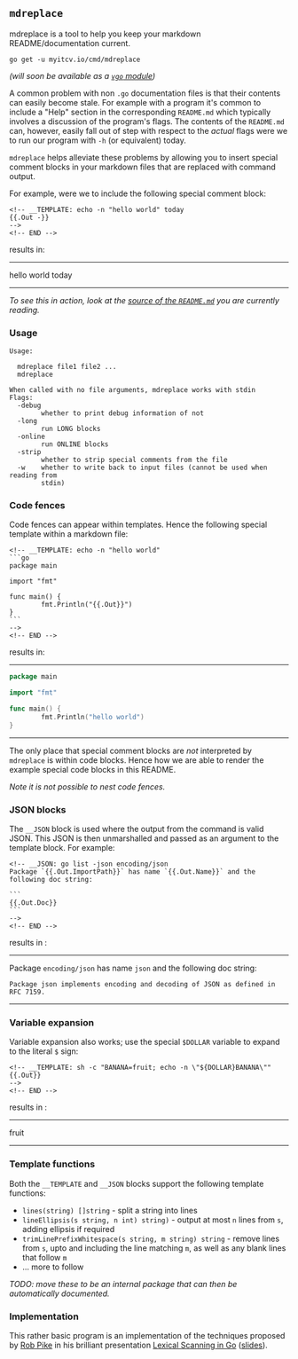 <!-- __JSON: go list -json .
## `{{ filepathBase .Out.ImportPath}}`

{{.Out.Doc}}

```
go get -u {{.Out.ImportPath}}
```
-->
## `mdreplace`

mdreplace is a tool to help you keep your markdown README/documentation current.

```
go get -u myitcv.io/cmd/mdreplace
```
<!-- END -->

_(will soon be available as a [`vgo` module](https://github.com/golang/go/issues/24301))_

A common problem with non `.go` documentation files is that their contents can easily become stale. For example with a
program it's common to include a "Help" section in the corresponding `README.md` which typically involves a discussion
of the program's flags. The contents of the `README.md` can, however, easily fall out of step with respect to the
_actual_ flags were we to run our program with `-h` (or equivalent) today.

`mdreplace` helps alleviate these problems by allowing you to insert special comment blocks in your markdown files that
are replaced with command output.

For example, were we to include the following special comment block:

<!-- __TEMPLATE: cat _examples/hello_world_today
{{.Out -}}
-->
    <!-- __TEMPLATE: echo -n "hello world" today
    {{.Out -}}
    -->
    <!-- END -->
<!-- END -->

results in:

---
<!-- __TEMPLATE: sh -c "cat _examples/hello_world_today | sed -e 's/^    //' | mdreplace -strip"
{{.Out}}
-->
hello world today
<!-- END -->
---

_To see this in action, look at the [source of the
`README.md`](https://raw.githubusercontent.com/myitcv/x/master/cmd/mdreplace/README.md) you are currently reading._


<!-- __TEMPLATE: sh -c "${DOLLAR}(go list -f '{{.ImportPath}}' | xargs basename) -h"
### Usage

```
{{.Out -}}
```
-->
### Usage

```
Usage:

  mdreplace file1 file2 ...
  mdreplace

When called with no file arguments, mdreplace works with stdin
Flags:
  -debug
    	whether to print debug information of not
  -long
    	run LONG blocks
  -online
    	run ONLINE blocks
  -strip
    	whether to strip special comments from the file
  -w	whether to write back to input files (cannot be used when reading from
    	stdin)

```
<!-- END -->

### Code fences

Code fences can appear within templates. Hence the following special template within a markdown file:

<!-- __TEMPLATE: cat _examples/code_fence
{{.Out -}}
-->
    <!-- __TEMPLATE: echo -n "hello world"
    ```go
    package main

    import "fmt"

    func main() {
            fmt.Println("{{.Out}}")
    }
    ```
    -->
    <!-- END -->
<!-- END -->

results in:

---
<!-- __TEMPLATE: sh -c "cat _examples/code_fence | sed -e 's/^    //' | mdreplace -strip"
{{.Out}}
-->
```go
package main

import "fmt"

func main() {
        fmt.Println("hello world")
}
```

<!-- END -->
---


The only place that special comment blocks are _not_ interpreted by `mdreplace` is within code blocks. Hence how we are
able to render the example special code blocks in this README.

_Note it is not possible to nest code fences._

### JSON blocks

The `__JSON` block is used where the output from the command is valid JSON. This JSON is then unmarshalled and passed as
an argument to the template block. For example:

<!-- __TEMPLATE: cat _examples/json_block
{{.Out -}}
-->
    <!-- __JSON: go list -json encoding/json
    Package `{{.Out.ImportPath}}` has name `{{.Out.Name}}` and the following doc string:

    ```
    {{.Out.Doc}}
    ```
    -->
    <!-- END -->
<!-- END -->

results in :

---
<!-- __TEMPLATE: sh -c "cat _examples/json_block | sed -e 's/^    //' | mdreplace -strip"
{{.Out}}
-->
Package `encoding/json` has name `json` and the following doc string:

```
Package json implements encoding and decoding of JSON as defined in RFC 7159.
```

<!-- END -->
---

### Variable expansion

Variable expansion also works; use the special `$DOLLAR` variable to expand to the literal `$` sign:

<!-- __TEMPLATE: cat _examples/variable_expansion
{{.Out -}}
-->
    <!-- __TEMPLATE: sh -c "BANANA=fruit; echo -n \"${DOLLAR}BANANA\""
    {{.Out}}
    -->
    <!-- END -->
<!-- END -->

results in :

---
<!-- __TEMPLATE: sh -c "cat _examples/variable_expansion | sed -e 's/^    //' | mdreplace -strip"
{{.Out}}
-->
fruit

<!-- END -->
---

### Template functions

Both the `__TEMPLATE` and `__JSON` blocks support the following template functions:

* `lines(string) []string` - split a string into lines
* `lineEllipsis(s string, n int) string)` - output at most `n` lines from `s`, adding ellipsis if required
* `trimLinePrefixWhitespace(s string, m string) string` - remove lines from `s`, upto and including the line
  matching `m`, as well as any blank lines that follow `m`
* ... more to follow

_TODO: move these to be an internal package that can then be automatically documented._


### Implementation

This rather basic program is an implementation of the techniques proposed by [Rob Pike](https://twitter.com/rob_pike) in
his brilliant presentation [Lexical Scanning in Go](https://youtu.be/HxaD_trXwRE)
([slides](https://talks.golang.org/2011/lex.slide#1)).

